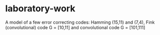 # laboratory-work
A model of a few error correcting codes: Hamming (15,11) and (7,4), Fink (convolutional) code G = [10,11] and convolutional code G = [101,111]
